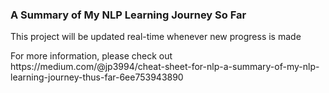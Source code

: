 <h3> A Summary of My NLP Learning Journey So Far</h3>


<p>This project will be updated real-time whenever new progress is made</p>

<p>For more information, please check out https://medium.com/@jp3994/cheat-sheet-for-nlp-a-summary-of-my-nlp-learning-journey-thus-far-6ee753943890</p>
